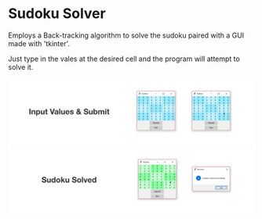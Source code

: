 # Sudoku Solver

Employs a Back-tracking algorithm to solve the sudoku paired with a GUI made with 'tkinter'.

Just type in the vales at the desired cell and the program will attempt to solve it.

![Input](./images/Input.png)
![Input](./images/Success.png)
